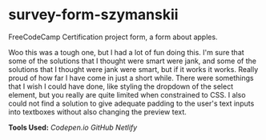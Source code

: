 # survey-form-szymanskii
FreeCodeCamp Certification project form, a form about apples.

Woo this was a tough one, but I had a lot of fun doing this. I'm sure that some of the solutions that I thought were smart were jank, and some of the solutions that I thought were jank were smart, but if it works it works.
Really proud of how far I have come in just a short while. There were somethings that I wish I could have done, like styling the dropdown of the select element, but you really are quite limited when constrained to CSS. I also could not find a solution to
give adequate padding to the user's text inputs into textboxes without also changing the preview text.

**Tools Used:**
*Codepen.io*
*GitHub*
*Netlify*